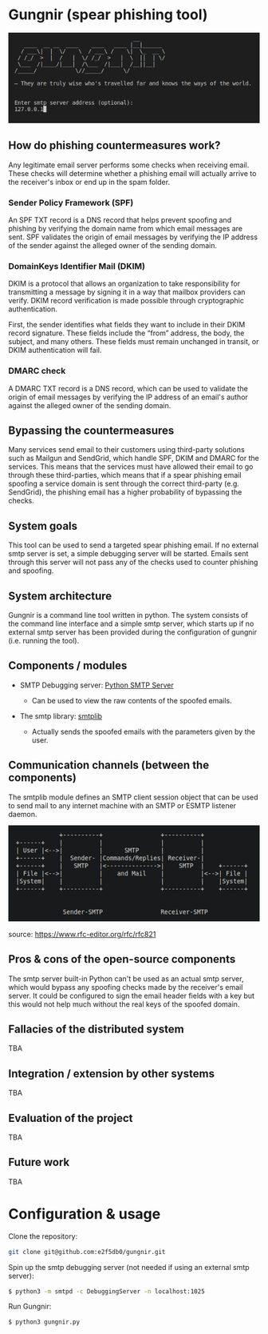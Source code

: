 # Gungnir (spear phishing tool)

![Gungnir](https://github.com/e2f5db0/gungnir/blob/main/img/gungnir.png)

## How do phishing countermeasures work?

Any legitimate email server performs some checks when receiving email. These checks will determine whether a phishing email will actually arrive to the receiver's inbox or end up in the spam folder.  

### Sender Policy Framework (SPF)

An SPF TXT record is a DNS record that helps prevent spoofing and phishing by verifying the domain name from which email messages are sent. SPF validates the origin of email messages by verifying the IP address of the sender against the alleged owner of the sending domain. 

### DomainKeys Identifier Mail (DKIM)

DKIM is a protocol that allows an organization to take responsibility for transmitting a message by signing it in a way that mailbox providers can verify. DKIM record verification is made possible through cryptographic authentication.

First, the sender identifies what fields they want to include in their DKIM record signature. These fields include the “from” address, the body, the subject, and many others. These fields must remain unchanged in transit, or DKIM authentication will fail.

### DMARC check

A DMARC TXT record is a DNS record, which can be used to validate the origin of email messages by verifying the IP address of an email's author against the alleged owner of the sending domain.

## Bypassing the countermeasures

Many services send email to their customers using third-party solutions such as Mailgun and SendGrid, which handle SPF, DKIM and DMARC for the services. This means that the services must have allowed their email to go through these third-parties, which means that if a spear phishing email spoofing a service domain is sent through the correct third-party (e.g. SendGrid), the phishing email has a higher probability of bypassing the checks.

## System goals

This tool can be used to send a targeted spear phishing email. If no external smtp server is set, a simple debugging server will be started. Emails sent through this server will not pass any of the checks used to counter phishing and spoofing.

## System architecture

Gungnir is a command line tool written in python. The system consists of the command line interface and a simple smtp server, which starts up if no external smtp server has been provided during the configuration of gungnir (i.e. running the tool).

## Components / modules

- SMTP Debugging server: [Python SMTP Server](http://docs.python.org/library/smtpd.html)
    - Can be used to view the raw contents of the spoofed emails.

- The smtp library: [smtplib](https://docs.python.org/3/library/smtplib.html)
    - Actually sends the spoofed emails with the parameters given by the user.

## Communication channels (between the components)

The smtplib module defines an SMTP client session object that can be used to send mail to any internet machine with an SMTP or ESMTP listener daemon.

![smtp-protocol](https://github.com/e2f5db0/gungnir/blob/main/img/smtp-protocol.png)

source: https://www.rfc-editor.org/rfc/rfc821 

## Pros & cons of the open-source components

The smtp server built-in Python can't be used as an actual smtp server, which would bypass any spoofing checks made by the receiver's email server. It could be configured to sign the email header fields with a key but this would not help much without the real keys of the spoofed domain.

## Fallacies of the distributed system
TBA

## Integration / extension by other systems
TBA

## Evaluation of the project
TBA

## Future work
TBA

# Configuration & usage

Clone the repository:
```bash
git clone git@github.com:e2f5db0/gungnir.git
```

Spin up the smtp debugging server (not needed if using an external smtp server):
```bash
$ python3 -m smtpd -c DebuggingServer -n localhost:1025
```

Run Gungnir:
```bash
$ python3 gungnir.py
```